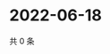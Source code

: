# 2022-06-18

共 0 条

<!-- BEGIN WEIBO -->
<!-- 最后更新时间 Sat Jun 18 2022 17:14:02 GMT+0800 (China Standard Time) -->

<!-- END WEIBO -->
